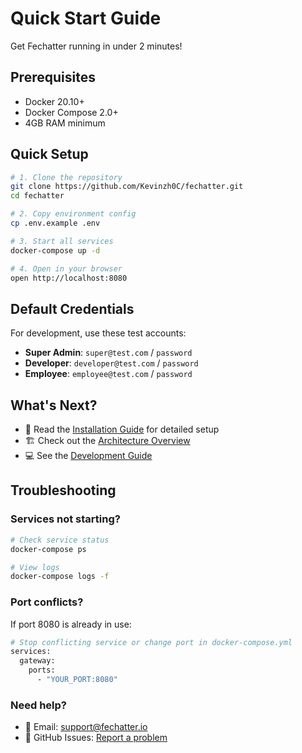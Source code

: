 # Quick Start Guide

Get Fechatter running in under 2 minutes!

## Prerequisites

- Docker 20.10+
- Docker Compose 2.0+
- 4GB RAM minimum

## Quick Setup

```bash
# 1. Clone the repository
git clone https://github.com/Kevinzh0C/fechatter.git
cd fechatter

# 2. Copy environment config
cp .env.example .env

# 3. Start all services
docker-compose up -d

# 4. Open in your browser
open http://localhost:8080
```

## Default Credentials

For development, use these test accounts:

- **Super Admin**: `super@test.com` / `password`
- **Developer**: `developer@test.com` / `password`  
- **Employee**: `employee@test.com` / `password`

## What's Next?

- 📖 Read the [Installation Guide](./INSTALLATION.md) for detailed setup
- 🏗️ Check out the [Architecture Overview](../ARCHITECTURE.md)
- 💻 See the [Development Guide](../fechatter_server/docs/DEVELOPMENT_GUIDE.md)

## Troubleshooting

### Services not starting?

```bash
# Check service status
docker-compose ps

# View logs
docker-compose logs -f
```

### Port conflicts?

If port 8080 is already in use:

```bash
# Stop conflicting service or change port in docker-compose.yml
services:
  gateway:
    ports:
      - "YOUR_PORT:8080"
```

### Need help?

- 📧 Email: support@fechatter.io
- 💬 GitHub Issues: [Report a problem](https://github.com/Kevinzh0C/fechatter/issues) 